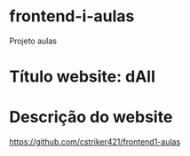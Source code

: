 # frontend-i-aulas
Projeto aulas

# Título website: dAlI

# Descrição do website


https://github.com/cstriker421/frontend1-aulas
